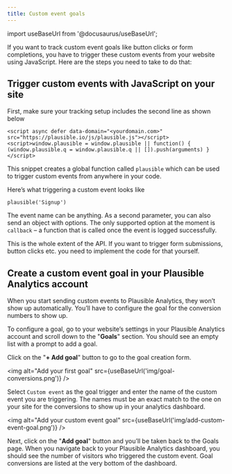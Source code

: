 ```yaml
---
title: Custom event goals
--- 
```


import useBaseUrl from '@docusaurus/useBaseUrl';

If you want to track custom event goals like button clicks or form completions, you have to trigger these custom events from your website using JavaScript. Here are the steps you need to take to do that:

## Trigger custom events with JavaScript on your site

First, make sure your tracking setup includes the second line as shown below

```
<script async defer data-domain="<yourdomain.com>" src="https://plausible.io/js/plausible.js"></script>
<script>window.plausible = window.plausible || function() { (window.plausible.q = window.plausible.q || []).push(arguments) }</script> 
```

This snippet creates a global function called `plausible` which can be used to trigger custom events from anywhere in your code.

Here’s what triggering a custom event looks like

``` plausible('Signup') ```

The event name can be anything. As a second parameter, you can also send an object with options. The only supported option at the moment is `callback` – a function that is called once the event is logged successfully.

This is the whole extent of the API. If you want to trigger form submissions, button clicks etc. you need to implement the code for that yourself.

## Create a custom event goal in your Plausible Analytics account

When you start sending custom events to Plausible Analytics, they won’t show up automatically. You’ll have to configure the goal for the conversion numbers to show up.

To configure a goal, go to your website’s settings in your Plausible Analytics account and scroll down to the "**Goals**" section. You should see an empty list with a prompt to add a goal.

Click on the "**+ Add goal**" button to go to the goal creation form.

<img alt="Add your first goal" src={useBaseUrl('img/goal-conversions.png')} />

Select `Custom event` as the goal trigger and enter the name of the custom event you are triggering. The names must be an exact match to the one on your site for the conversions to show up in your analytics dashboard.

<img alt="Add your custom event goal" src={useBaseUrl('img/add-custom-event-goal.png')} />

Next, click on the "**Add goal**" button and you’ll be taken back to the Goals page. When you navigate back to your Plausible Analytics dashboard, you should see the number of visitors who triggered the custom event. Goal conversions are listed at the very bottom of the dashboard.

